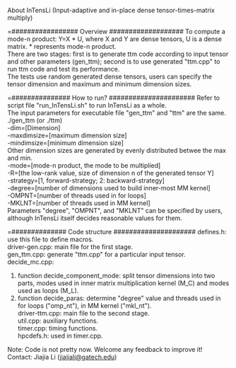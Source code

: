 About InTensLi (Input-adaptive and in-place dense tensor-times-matrix multiply)

=################# Overview ###################
To compute a mode-n product: Y=X * U, where X and Y are dense tensors, U is a
dense matrix. * represents mode-n product.<br/>
There are two stages: first is to generate ttm code according to input tensor 
and other parameters (gen\_ttm); second is to use generated "ttm.cpp" to run ttm 
code and test its performance. <br/>
The tests use random generated dense tensors, users can specify the tensor 
dimension and maximum and minimum dimension sizes.

=############### How to run? ######################
Refer to script file "run\_InTensLi.sh" to run InTensLi as a whole.<br/>
The input parameters for executable file "gen\_ttm" and "ttm" are the same. <br/>
./gen\_ttm (or ./ttm) <br/>
  -dim=[Dimension]<br/>
  -maxdimsize=[maximum dimension size]<br/>
  -mindimsize=[minimum dimension size]<br/>
    Other dimension sizes are generated by evenly distributed betwee the max and
    min.<br/>
  -mode=[mode-n product, the mode to be multiplied]<br/>
  -R=[the low-rank value, size of dimension n of the generated tensor Y]<br/>
  -strategy=[1, forward-strategy; 2: backward-strategy]<br/>
  -degree=[number of dimensions used to build inner-most MM kernel]<br/>
  -OMPNT=[number of threads used in for loops]<br/>
  -MKLNT=[number of threads used in MM kernel]<br/>
    Parameters "degree", "OMPNT", and "MKLNT" can be specified by users,
    although InTensLi itself decides reasonable values for them.<br/>

=############## Code structure #####################
defines.h: use this file to define macros.<br/>
driver-gen.cpp: main file for the first stage.<br/>
gen_ttm.cpp: generate "ttm.cpp" for a particular input tensor.<br/>
decide_mc.cpp: <br/>
  1. function decide_component_mode: split tensor dimensions into two parts, modes
  used in inner matrix multiplication kernel (M_C) and modes used as loops (M_L). <br/>
  2. function decide_paras: determine "degree" value and threads used in for loops
  ("omp_nt"), in MM kernel ("mkl_nt").<br/>
driver-ttm.cpp: main file to the second stage.<br/>
util.cpp: auxiliary functions.<br/>
timer.cpp: timing functions.<br/>
hpcdefs.h: used in timer.cpp.<br/>


Note: Code is not pretty now. Welcome any feedback to improve it!<br/>
Contact: Jiajia Li (jiajiali@gatech.edu)<br/>
